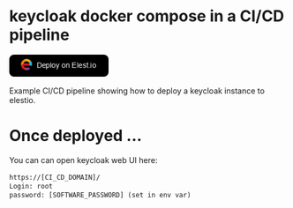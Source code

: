 # keycloak docker compose in a CI/CD pipeline

<a href="https://dash.elest.io/deploy?source=cicd&social=dockerCompose&url=https://github.com/elestio-examples/docker-compose-keycloak"><img src="deploy-on-elestio.png" alt="Deploy on Elest.io" width="180px" /></a>

Example CI/CD pipeline showing how to deploy a keycloak instance to elestio.

# Once deployed ...

You can can open keycloak web UI here:

    https://[CI_CD_DOMAIN]/
    Login: root
    password: [SOFTWARE_PASSWORD] (set in env var)
